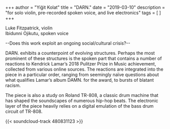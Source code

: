 +++
author = "Yiğit Kolat"
title = "DARN."
date = "2019-03-10"
description = "for solo violin, pre-recorded spoken voice, and live electronics"
tags = [
]
+++

Luke Fitzpatrick, violin    
Ibidunni Ojikutu, spoken voice    

--Does this work exploit an ongoing social/cultural crisis?--

DARN. exhibits a counterpoint of evolving structures. Perhaps the most prominent of these structures is the spoken part that contains a number of reactions to Kendrick Lamar’s 2018 Pulitzer Prize in Music achievement, collected from various online sources. The reactions are integrated into the piece in a particular order, ranging from seemingly naïve questions about what qualifies Lamar’s album DAMN. for the award, to bursts of blatant racism.

The piece is also a study on Roland TR-808, a classic drum machine that has shaped the soundscapes of numerous hip-hop beats. The electronic layer of the piece heavily relies on a digital emulation of the bass drum circuit of TR-808.


<!-- {{< youtube FLfeA1sOwaQ >}} -->

{{< soundcloud-track 480831123 >}}
